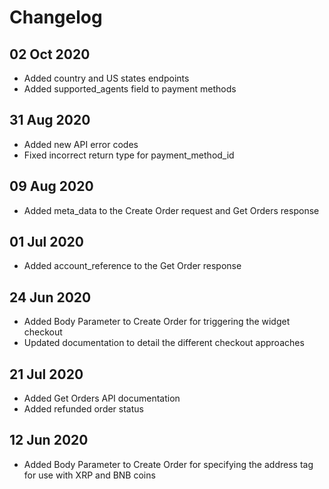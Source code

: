 # Changelog

## 02 Oct 2020

* Added country and US states endpoints
* Added supported_agents field to payment methods

## 31 Aug 2020

* Added new API error codes
* Fixed incorrect return type for payment_method_id

## 09 Aug 2020

* Added meta_data to the Create Order request and Get Orders response

## 01 Jul 2020

* Added account_reference to the Get Order response

## 24 Jun 2020

* Added Body Parameter to Create Order for triggering the widget checkout
* Updated documentation to detail the different checkout approaches

## 21 Jul 2020

* Added Get Orders API documentation
* Added refunded order status

## 12 Jun 2020

* Added Body Parameter to Create Order for specifying the address tag for use with XRP and BNB coins
